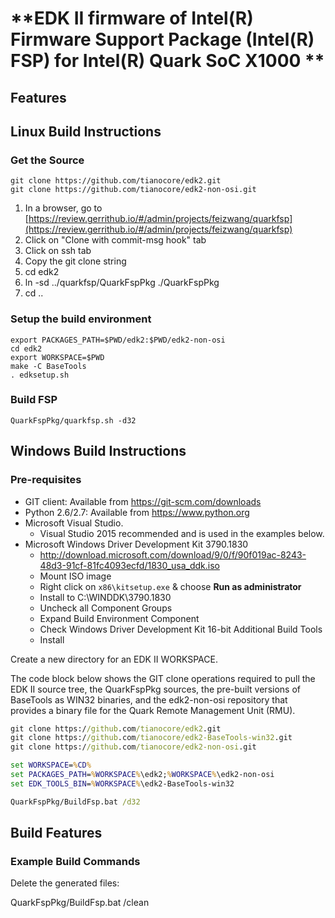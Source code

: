 # **EDK II firmware of Intel(R) Firmware Support Package (Intel(R) FSP) for Intel(R) Quark SoC X1000 **

## **Features**

## **Linux Build Instructions**

### Get the Source

```
git clone https://github.com/tianocore/edk2.git
git clone https://github.com/tianocore/edk2-non-osi.git
```
1. In a browser, go to
[https://review.gerrithub.io/#/admin/projects/feizwang/quarkfsp](https://review.gerrithub.io/#/admin/projects/feizwang/quarkfsp)
2. Click on "Clone with commit-msg hook" tab
3. Click on ssh tab
4. Copy the git clone string
5. cd edk2
6. ln -sd ../quarkfsp/QuarkFspPkg ./QuarkFspPkg
7. cd ..

### Setup the build environment

```
export PACKAGES_PATH=$PWD/edk2:$PWD/edk2-non-osi
cd edk2
export WORKSPACE=$PWD
make -C BaseTools
. edksetup.sh
```

### Build FSP

```
QuarkFspPkg/quarkfsp.sh -d32
```

## **Windows Build Instructions**

### Pre-requisites

* GIT client: Available from https://git-scm.com/downloads
* Python 2.6/2.7: Available from https://www.python.org
* Microsoft Visual Studio.
  - Visual Studio 2015 recommended and is used in the examples below.
* Microsoft Windows Driver Development Kit 3790.1830
  - http://download.microsoft.com/download/9/0/f/90f019ac-8243-48d3-91cf-81fc4093ecfd/1830_usa_ddk.iso
  - Mount ISO image
  - Right click on ```x86\kitsetup.exe``` & choose **Run as administrator**
  - Install to C:\WINDDK\3790.1830
  - Uncheck all Component Groups
  - Expand Build Environment Component
  - Check Windows Driver Development Kit 16-bit Additional Build Tools
  - Install

Create a new directory for an EDK II WORKSPACE.

The code block below shows the GIT clone operations required to pull the EDK II
source tree, the QuarkFspPkg sources, the pre-built versions of BaseTools as WIN32
binaries, and the edk2-non-osi repository that provides a binary file for the
Quark Remote Management Unit (RMU).

```cmd
git clone https://github.com/tianocore/edk2.git
git clone https://github.com/tianocore/edk2-BaseTools-win32.git
git clone https://github.com/tianocore/edk2-non-osi.git

set WORKSPACE=%CD%
set PACKAGES_PATH=%WORKSPACE%\edk2;%WORKSPACE%\edk2-non-osi
set EDK_TOOLS_BIN=%WORKSPACE%\edk2-BaseTools-win32

QuarkFspPkg/BuildFsp.bat /d32
```

## **Build Features**

### **Example Build Commands**

Delete the generated files:

QuarkFspPkg/BuildFsp.bat /clean
